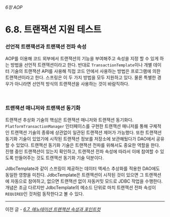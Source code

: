 ###### 6장 AOP
# 6.8. 트랜잭션 지원 테스트

### 선언적 트랜잭션과 트랜잭션 전파 속성

AOP를 이용해 코드 외부에서 트랜잭션의 기능을 부여해주고 속성을 지정 할 수 있게 하는 방법을 선언적 트랜잭션이라고 한다. 
반대로 `TransactionTemplate`이나 개별 데이터 기술의 트랜잭션 API를 사용해 직접 코드 안에서 사용하는 방법은 프로그램에 의한 트랜잭션이라고 한다. 
스프링은 이 두 가지 방법을 모두 지원하고 있다. 물론 특별한 경우가 아니라면 선언적 방식의 트랜잭션을 사용하는 것이 바람직하다.                          

</br>

### 트랜잭션 매니저와 트랜잭션 동기화
트랜잭션 추상화 기술의 핵심은 트랜잭션 매니저와 트랜잭션 동기화다. `PlatformTransactionManager` 인터페이스를 구현한 트랜잭션 매니저를 통해 
구체적인 트랜잭션 기술의 종류에 상관없이 일관된 트랜잭션 제어가 가능했다. 또한 트랜잭션 동기화 기술이 있었기에 시작된 트랜잭션 정보를 저장소에 보관해뒀다가 DAO에서 공유할 수 있었다. 
트랜잭션 동기화 기술은 트랜잭션 전파를 위해서도 중요한 역할을 한다. 진행 중인 트랜잭션이 있는지 확인하고, 트랜잭션 전파 속성에 따라서 이에 참여할 수 있도록 만들어주는 것도 트랜잭션 동기화 기술 덕분이다.                        

JdbcTemplate과 같이 스프링이 제공하는 데이터 액세스 추상화를 적용한 DAO에도 동일한 영향을 미친다. 
JdbcTemplate은 트랜잭션이 시작된 것이 있으면 그 트랜잭션에 자동으로 참여하고, 없으면 트랜잭션 없이 자동커밋 모드로 JDBC 작업을 수행한다. 
개념은 조금 다르지만 JdbcTemplate의 메소드 단위로 마치 트랜잭션 전파 속성이 `REQUIRED`인 것처럼 동작한다고 볼 수 있다.

-----

이전 글 - [*6.7. 애노테이션 트랜잭션 속성과 포인트컷*](./6.7.%20애노테이션%20트랜잭션%20속성과%20포인트컷.md)                   
